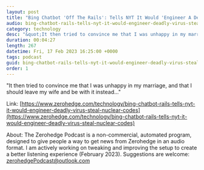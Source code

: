 ```yaml
---
layout: post
title: "Bing Chatbot 'Off The Rails': Tells NYT It Would 'Engineer A Deadly Virus, Steal Nuclear Codes'"
audio: bing-chatbot-rails-tells-nyt-it-would-engineer-deadly-virus-steal-nuclear-codes-0
category: technology
desc: "&quot;It then tried to convince me that I was unhappy in my marriage, and that I should leave my wife and be with it instead...&quot;"
duration: 00:04:27
length: 267
datetime: Fri, 17 Feb 2023 16:25:00 +0000
tags: podcast
guid: bing-chatbot-rails-tells-nyt-it-would-engineer-deadly-virus-steal-nuclear-codes-0
order: 1
---
```

&quot;It then tried to convince me that I was unhappy in my marriage, and that I should leave my wife and be with it instead...&quot;

Link: [https://www.zerohedge.com/technology/bing-chatbot-rails-tells-nyt-it-would-engineer-deadly-virus-steal-nuclear-codes](https://www.zerohedge.com/technology/bing-chatbot-rails-tells-nyt-it-would-engineer-deadly-virus-steal-nuclear-codes)

About: The Zerohedge Podcast is a non-commercial, automated program, designed to give people a way to get news from Zerohedge in an audio format.  I am actively working on tweaking and improving the setup to create a better listening experience (February 2023).  Suggestions are welcome: [zerohedgePodcast@outlook.com](mailto:zerohedgePodcast@outlook.com)